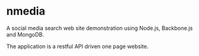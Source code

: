 nmedia
======

A social media search web site demonstration using Node.js, Backbone.js and MongoDB.

The application is a restful API driven one page website.

